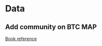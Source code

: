 # Data
## Add community on BTC MAP
[Book reference](https://github.com/UAIBIT/book/wiki/Links#add-community)
